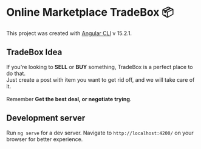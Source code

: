 #  Online Marketplace __TradeBox__ 📦

This project was created with [Angular CLI](https://github.com/angular/angular-cli) v 15.2.1.



## TradeBox Idea

If you're looking to **SELL** or **BUY** something, TradeBox is a perfect place to do that.
<br />Just create a post with item you want to get rid off, and we will take care of it.
<br /><br />Remember __Get the best deal, or negotiate trying__.
 
## Development server

Run `ng serve` for a dev server. Navigate to `http://localhost:4200/` on your browser for better experience.


